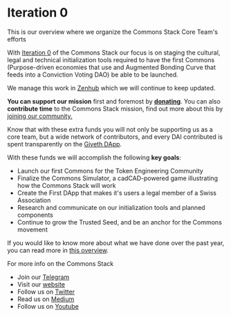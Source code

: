 # Iteration 0
This is our overview where we organize the Commons Stack Core Team's efforts

With [Iteration 0](https://medium.com/commonsstack/celebrating-progress-one-year-into-the-commons-stack-journey-871d08e5f3b4) of the Commons Stack our focus is on staging the cultural, legal and technical initialization tools required to have the first Commons (Purpose-driven economies that use and Augmented Bonding Curve that feeds into a Conviction Voting DAO) be able to be launched. 

We manage this work in [Zenhub](https://app.zenhub.com/workspaces/commons-stack-workspace-5f1206c0362e7b000fc0161b/board) which we will continue to keep updated. 

**You can support our mission** first and foremost by **[donating](http://commonsstack.org/donate)**. You can also **contribute time** to the Commons Stack mission, find out more about this by [joining our community.](http://commonsstack.org/community)

Know that with these extra funds you will not only be supporting us as a core team, but a wide network of contributors, and every DAI contributed is spent transparently on the [Giveth DApp](https://beta.giveth.io/campaigns/5d110631994eac53adc8f21e).

With these funds we will accomplish the following **key goals**: 
- Launch our first Commons for the Token Engineering Community
- Finalize the Commons Simulator, a cadCAD-powered game illustrating how the Commons Stack will work
- Create the First DApp that makes it's users a legal member of a Swiss Association
- Research and communicate on our initialization tools and planned components 
- Continue to grow the Trusted Seed, and be an anchor for the Commons movement 


If you would like to know more about what we have done over the past year, you can read more in [this overview](https://medium.com/commonsstack/celebrating-progress-one-year-into-the-commons-stack-journey-871d08e5f3b4). 

For more info on the Commons Stack 
- Join our [Telegram](http://t.me/CommonsStack)
- Visit our [website](http://commonsstack.org)
- Follow us on [Twitter](http://twitter.com/commonsstack) 
- Read us on [Medium](http://medium.com/commonsstack)
- Follow us on [Youtube](http://youtube.com/commonsstack)


